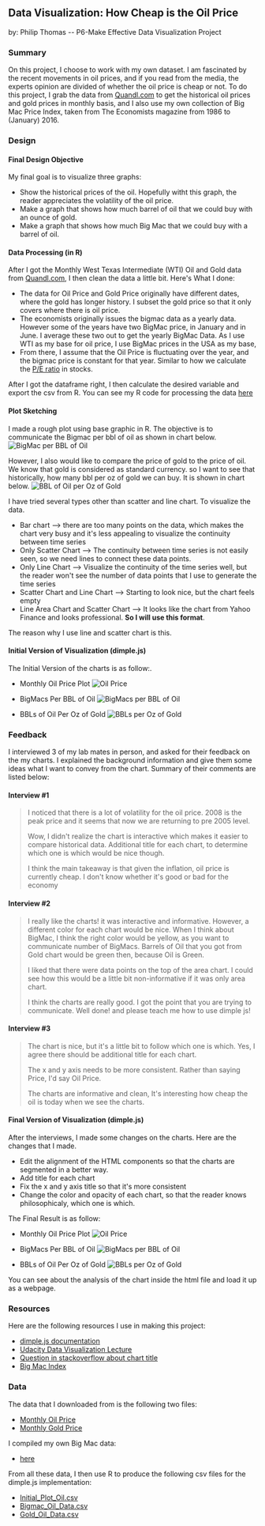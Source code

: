 ## Data Visualization: How Cheap is the Oil Price
by: Philip Thomas -- P6-Make Effective Data Visualization Project

### Summary
On this project, I choose to work with my own dataset. I am fascinated by the recent movements in oil prices, and if you read from the media, the experts opinion are divided of whether the oil price is cheap or not. To do this project, I grab the data from [Quandl.com](https://www.quandl.com/) to get the historical oil prices and gold prices in monthly basis, and I also use my own collection of Big Mac Price Index, taken from The Economists magazine from 1986 to (January) 2016. 

### Design

#### Final Design Objective
My final goal is to visualize three graphs: 

- Show the historical prices of the oil. Hopefully witht this graph, the reader appreciates the volatility of the oil price. 
- Make a graph that shows how much barrel of oil that we could buy with an ounce of gold. 
- Make a graph that shows how much Big Mac that we could buy with a barrel of oil. 

#### Data Processing (in R)
After I got the Monthly West Texas Intermediate (WTI) Oil and Gold data from [Quandl.com](https://www.quandl.com/), I then clean the data a little bit. Here's What I done: 

- The data for Oil Price and Gold Price originally have different dates, where the gold has longer history. I subset the gold price so that it only covers where there is oil price.
- The economists originally issues the bigmac data as a yearly data. However some of the years have two BigMac price, in January and in June. I average these two out to get the yearly BigMac Data. As I use WTI as my base for oil price, I use BigMac prices in the USA as my base, 
- From there, I assume that the Oil Price is fluctuating over the year, and the bigmac price is constant for that year. Similar to how we calculate the [P/E ratio](http://www.investopedia.com/terms/p/price-earningsratio.asp) in stocks. 

After I got the dataframe right, I then calculate the desired variable and export the csv from R. You can see my R code for processing the data [here]()

#### Plot Sketching
I made a rough plot using base graphic in R. The objective is to communicate the Bigmac per bbl of oil as shown in chart below.
![BigMac per BBL of Oil](https://raw.githubusercontent.com/PhilipThomas99/Data-Visualization-Udacity/master/images/BigMacPerBBL.png)


However, I also would like to compare the price of gold to the price of oil. We know that gold is considered as standard currency. so I want to see that historically, how many bbl per oz of gold we can buy. It is shown in chart below.
![BBL of Oil per Oz of Gold](https://raw.githubusercontent.com/PhilipThomas99/Data-Visualization-Udacity/master/images/BBLPerGold.png)

I have tried several types other than scatter and line chart. To visualize the data. 

- Bar chart --> there are too many points on the data, which makes the chart very busy and it's less appealing to visualize the continuity between time series
- Only Scatter Chart --> The continuity between time series is not easily seen, so we need lines to connect these data points.
- Only Line Chart --> Visualize the continuity of the time series well, but the reader won't see the number of data points that I use to generate the time series
- Scatter Chart and Line Chart --> Starting to look nice, but the chart feels empty
- Line Area Chart and Scatter Chart --> It looks like the chart from Yahoo Finance and looks professional. **So I will use this format**.

The reason why I use line and scatter chart is this.
#### Initial Version of Visualization (dimple.js)

The Initial Version of the charts is as follow:. 

- Monthly Oil Price Plot
![Oil Price](https://raw.githubusercontent.com/PhilipThomas99/Data-Visualization-Udacity/master/images/OilPrice_Initial.PNG)

- BigMacs Per BBL of Oil
![BigMacs per BBL of Oil](https://raw.githubusercontent.com/PhilipThomas99/Data-Visualization-Udacity/master/images/BigMac_Oil_Initial.PNG)

- BBLs of Oil Per Oz of Gold
![BBLs per Oz of Gold](https://raw.githubusercontent.com/PhilipThomas99/Data-Visualization-Udacity/master/images/Gold_Oil_Initial.PNG)


### Feedback

I interviewed 3 of my lab mates in person, and asked for their feedback on the my charts. I explained the background information and give them some ideas what I want to convey from the chart.  Summary of their comments are listed below:

#### Interview #1

> I noticed that there is a lot of volatility for the oil price. 2008 is the peak price and it seems that now we are returning to pre 2005 level.
> 
> Wow, I didn't realize the chart is interactive which makes it easier to compare historical data. Additional title for each chart, to determine which one is which would be nice though.
> 
> I think the main takeaway is that given the inflation, oil price is currently cheap. I don't know whether it's good or bad for the economy

#### Interview #2

> I really like the charts! it was interactive and informative. However, a different color for each chart would be nice. When I think about BigMac, I think the right color would be yellow, as you want to communicate number of BigMacs. Barrels of Oil that you got from Gold chart would be green then, because Oil is Green.
> 
> I liked that there were data points on the top of the area chart. I could see how this would be a little bit non-informative if it was only area chart.
> 
> I think the charts are really good. I got the point that you are trying to communicate. Well done! and please teach me how to use dimple js!

#### Interview #3

> The chart is nice, but it's a little bit to follow which one is which. Yes, I agree there should be additional title for each chart.
> 
> The x and y axis needs to be more consistent. Rather than saying Price, I'd say Oil Price.
> 
> The charts are informative and clean, It's interesting how cheap the oil is today when we see the charts.

#### Final Version of Visualization (dimple.js)

After the interviews, I made some changes on the charts. Here are the changes that I made. 
- Edit the alignment of the HTML components so that the charts are segmented in a better way.
- Add title for each chart
- Fix the x and y axis title so that it's more consistent
- Change the color and opacity of each chart, so that the reader knows philosophicaly, which one is which. 

The Final Result is as follow:

- Monthly Oil Price Plot
![Oil Price](https://raw.githubusercontent.com/PhilipThomas99/Data-Visualization-Udacity/master/images/OilPrice_Final.PNG)

- BigMacs Per BBL of Oil
![BigMacs per BBL of Oil](https://raw.githubusercontent.com/PhilipThomas99/Data-Visualization-Udacity/master/images/BigMac_Oil_Final.PNG)

- BBLs of Oil Per Oz of Gold
![BBLs per Oz of Gold](https://raw.githubusercontent.com/PhilipThomas99/Data-Visualization-Udacity/master/images/Gold_Oil_Final.PNG) 

You can see about the analysis of the chart inside the html file and load it up as a webpage. 

### Resources

Here are the following resources I use in making this project: 

- [dimple.js documentation](http://dimplejs.org/)
- [Udacity Data Visualization Lecture](https://www.udacity.com/course/viewer#!/c-ud507-nd)
- [Question in stackoverflow about chart title](http://stackoverflow.com/questions/25416063/title-for-charts-and-axes-in-dimple-js-charts)
- [Big Mac Index](http://www.economist.com/content/big-mac-index)

### Data
The data that I downloaded from is the following two files: 

- [Monthly Oil Price](https://github.com/PhilipThomas99/Data-Visualization-Udacity/blob/master/Data/CHRIS-CME_CL1.csv)
- [Monthly Gold Price](https://github.com/PhilipThomas99/Data-Visualization-Udacity/blob/master/Data/CHRIS-CME_GC1.csv)

I compiled my own Big Mac data: 

- [here](https://github.com/PhilipThomas99/Data-Visualization-Udacity/blob/master/Data/BigMacPrice.csv)

From all these data, I then use R to produce the following csv files for the dimple.js implementation:

- [Initial_Plot_Oil.csv](https://github.com/PhilipThomas99/Data-Visualization-Udacity/blob/master/Data/Initial_Plot_Oil.csv)
- [Bigmac_Oil_Data.csv](https://github.com/PhilipThomas99/Data-Visualization-Udacity/blob/master/Data/Bigmac_Oil_Data.csv)
- [Gold_Oil_Data.csv](https://github.com/PhilipThomas99/Data-Visualization-Udacity/blob/master/Data/Gold_Oil_Data.csv)